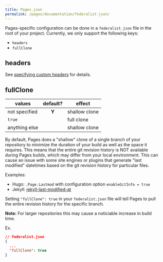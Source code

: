 ```yaml
---
title: Pages.json
permalink: /pages/documentation/federalist-json/
---
```


Pages-specific configuration can be done in a `federalist.json` file in the root of your project. Currently, we only support the following keys:

- `headers`
- `fullClone`

## headers

See [specifying custom headers](/pages/documentation/custom-headers) for details.

## fullClone

| values        | default? | effect        |
| ------------- | :------: | ------------- |
| not specified |  **Y**   | shallow clone |
| `true`        |          | full clone    |
| anything else |          | shallow clone |

By default, Pages does a "shallow" clone of a single branch of your repository to minimize the duration of your build as well as the space it requires. This means that the entire git revision history is NOT available during Pages builds, which may differ from your local environment. This can cause an issue with some site engines or plugins that generate "last modified" datetimes based on the git revision history for particular files.

Examples:

- Hugo: `.Page.Lastmod` with configuration option `enableGitInfo = true`
- Jekyll: [jekyll-last-modified-at](https://github.com/gjtorikian/jekyll-last-modified-at)

Setting `"fullClone": true` in your `federalist.json` file will tell Pages to pull the entire revision history for the specific branch.

**Note:** For larger repositories this may cause a noticiable increase in build time.

Ex.

```json
// federalist.json
{
  ...
  "fullClone": true
}
```
